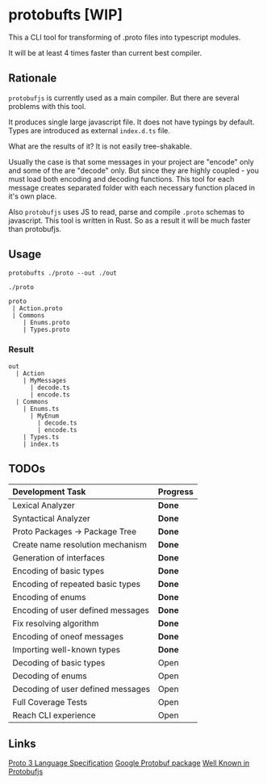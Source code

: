 # protobufts [WIP]

This a CLI tool for transforming of .proto files into typescript modules.

It will be at least 4 times faster than current best compiler.

## Rationale

`protobufjs` is currently used as a main compiler. But there are several problems with this tool.

It produces single large javascript file.
It does not have typings by default.
Types are introduced as external `index.d.ts` file.

What are the results of it? It is not easily tree-shakable.

Usually the case is that some messages in your project are "encode" only and some of the are "decode" only. But since they are highly coupled - you must load both encoding and decoding functions. This tool for each message creates separated folder with each necessary function placed in it's own place.

Also `protobufjs` uses JS to read, parse and compile `.proto` schemas to javascript. This tool is written in Rust. So as a result it will be much faster than protobufjs.

## Usage

```
protobufts ./proto --out ./out
```

`./proto`

```
proto
 | Action.proto
 | Commons
    | Enums.proto
    | Types.proto
```

### Result

```
out
  | Action
    | MyMessages
      | decode.ts
      | encode.ts
  | Commons
    | Enums.ts
      | MyEnum
        | decode.ts
        | encode.ts
    | Types.ts
    | index.ts
```

## TODOs

| Development Task                  | Progress |
| :-------------------------------- | :------- |
| Lexical Analyzer                  | **Done** |
| Syntactical Analyzer              | **Done** |
| Proto Packages -> Package Tree    | **Done** |
| Create name resolution mechanism  | **Done** |
| Generation of interfaces          | **Done** |
| Encoding of basic types           | **Done** |
| Encoding of repeated basic types  | **Done** |
| Encoding of enums                 | **Done** |
| Encoding of user defined messages | **Done** |
| Fix resolving algorithm           | **Done** |
| Encoding of oneof messages        | **Done** |
| Importing well-known types        | **Done** |
| Decoding of basic types           | Open     |
| Decoding of enums                 | Open     |
| Decoding of user defined messages | Open     |
| Full Coverage Tests               | Open     |
| Reach CLI experience              | Open     |

## Links 

[Proto 3 Language Specification](https://developers.google.com/protocol-buffers/docs/reference/proto3-spec)
[Google Protobuf package](https://developers.google.com/protocol-buffers/docs/reference/google.protobuf)
[Well Known in Protobufjs](https://github.com/protobufjs/protobuf.js/blob/master/src/common.js)